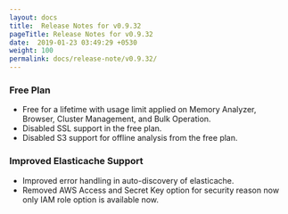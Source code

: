 ```yaml
---
layout: docs
title:  Release Notes for v0.9.32
pageTitle: Release Notes for v0.9.32
date:  2019-01-23 03:49:29 +0530
weight: 100
permalink: docs/release-note/v0.9.32/
---
```

### Free Plan

- Free for a lifetime with usage limit applied on Memory Analyzer, Browser, Cluster Management, and Bulk Operation.
- Disabled SSL support in the free plan.
- Disabled S3 support for offline analysis from the free plan.

### Improved Elasticache Support

- Improved error handling in auto-discovery of elasticache.
- Removed AWS Access and Secret Key option for security reason now only IAM role option is available now.

